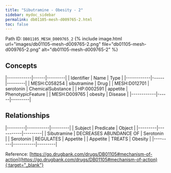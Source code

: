 ```yaml
---
title: "Sibutramine - Obesity - 2"
sidebar: mydoc_sidebar
permalink: db01105-mesh-d009765-2.html
toc: false 
---
```



Path ID: `DB01105_MESH_D009765_2`
{% include image.html url="images/db01105-mesh-d009765-2.png" file="db01105-mesh-d009765-2.png" alt="db01105-mesh-d009765-2" %}

## Concepts

|------------|------|---------|
| Identifier | Name | Type    |
|------------|------|---------|
| MESH:C058254 | sibutramine | Drug |
| MESH:D012701 | serotonin | ChemicalSubstance |
| HP:0002591 | appetite | PhenotypicFeature |
| MESH:D009765 | obesity | Disease |
|------------|------|---------|

## Relationships

|---------|-----------|---------|
| Subject | Predicate | Object  |
|---------|-----------|---------|
| Sibutramine | DECREASES ABUNDANCE OF | Serotonin |
| Serotonin | REGULATES | Appetite |
| Appetite | TREATS | Obesity |
|---------|-----------|---------|

Reference: [https://go.drugbank.com/drugs/DB01105#mechanism-of-action](https://go.drugbank.com/drugs/DB01105#mechanism-of-action){:target="_blank"}